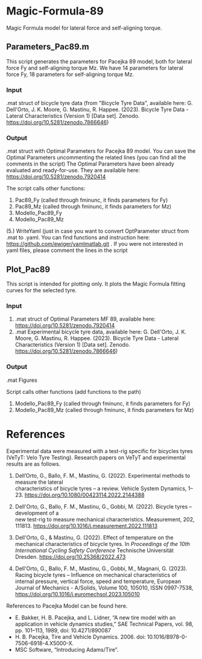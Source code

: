 # Magic-Formula-89
Magic Formula model for lateral force and self-aligning torque.

## Parameters_Pac89.m
This script generates the parameters for Pacejka 89 model, both for lateral force Fy and self-aligning torque Mz. We have 14 parameters for lateral force Fy, 18 parameters for self-aligning torque Mz.
### Input
.mat struct of bicycle tyre data (from "Bicycle Tyre Data", available here:
G. Dell'Orto, J. K. Moore, G. Mastinu, R. Happee. (2023). Bicycle Tyre Data - Lateral Characteristics (Version 1) [Data set]. Zenodo. https://doi.org/10.5281/zenodo.7866646)
### Output
.mat struct with Optimal Parameters for Pacejka 89 model. You can save the Optimal Parameters uncommenting the related lines (you can find all the comments in the script)
The Optimal Parameters have been already evaluated and ready-for-use. They are available here: https://doi.org/10.5281/zenodo.7920414

The script calls other functions:
1. Pac89_Fy (called through fminunc, it finds parameters for Fy)
2. Pac89_Mz (called through fminunc, it finds parameters for Mz)
3. Modello_Pac89_Fy
4. Modello_Pac89_Mz

(5.) WriteYaml (just in case you want to convert OptParameter struct from .mat to .yaml. You can find functions and instruction here: https://github.com/ewiger/yamlmatlab.git . If you were not interested in yaml files, please comment the lines in the script

## Plot_Pac89
This script is intended for plotting only. It plots the Magic Formula fitting curves for the selected tyre. 

### Input 
1. .mat struct of Optimal Parameters MF 89, available here: https://doi.org/10.5281/zenodo.7920414   
2. .mat Experimental bicycle tyre data, available here: G. Dell'Orto, J. K. Moore, G. Mastinu, R. Happee. (2023). Bicycle Tyre Data - Lateral Characteristics (Version 1) [Data set]. Zenodo. https://doi.org/10.5281/zenodo.7866646)
### Output 
.mat Figures

Script calls other functions (add functions to the path)
1. Modello_Pac89_Fy (called through fminunc, it finds parameters for Fy)
2. Modello_Pac89_Mz (called through fminunc, it finds parameters for Mz)

# References
Experimental data were measured with a test-rig specific for bicycles tyres (VeTyT: Velo Tyre Testing). Research papers on VeTyT and experimental results are as follows.

1. Dell’Orto, G., Ballo, F. M., Mastinu, G. (2022). Experimental methods to measure the lateral 	
characteristics of bicycle tyres – a review. Vehicle System Dynamics, 1–23. 	https://doi.org/10.1080/00423114.2022.2144388

2. Dell'Orto, G., Ballo, F. M., Mastinu, G., Gobbi, M. (2022). Bicycle tyres – development of a 	
new test-rig to measure mechanical  characteristics. Measurement, 202, 111813. 	https://doi.org/10.1016/j.measurement.2022.111813

3. Dell'Orto, G., & Mastinu, G. (2022). Effect of temperature on the mechanical characteristics of bicycle tyres. In _Proceedings of the 10th International Cycling Safety Conference_ Technische Universität Dresden. https://doi.org/10.25368/2022.473

4. Dell'Orto, G., Ballo, F. M., Mastinu, G., Gobbi, M., Magnani, G. (2023). Racing bicycle tyres – Influence on mechanical characteristics of internal pressure, vertical force, speed and temperature, European Journal of Mechanics - A/Solids, Volume 100, 105010, ISSN 0997-7538, https://doi.org/10.1016/j.euromechsol.2023.105010

References to Pacejka Model can be found here.
- E. Bakker, H. B. Pacejka, and L. Lidner, “A new tire model with an application in vehicle dynamics studies,” SAE Technical Papers, vol. 98, pp. 101–113, 1989, doi: 10.4271/890087
- H. B. Pacejka, Tire and Vehicle Dynamics. 2006. doi: 10.1016/B978-0-7506-6918-4.X5000-X.
- MSC Software, “Introducing Adams/Tire”.
